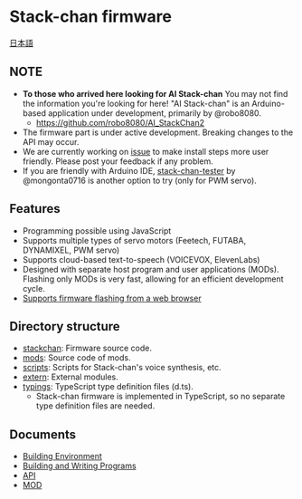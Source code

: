 # Stack-chan firmware

[日本語](./README_ja.md)

## NOTE

* __To those who arrived here looking for AI Stack-chan__ You may not find the information you're looking for here! "AI Stack-chan" is an Arduino-based application under development, primarily by @robo8080.
    * https://github.com/robo8080/AI_StackChan2
* The firmware part is under active development. Breaking changes to the API may occur.
* We are currently working on [issue](https://github.com/stack-chan/stack-chan/issues/65) to make install steps more user friendly. Please post your feedback if any problem.
* If you are friendly with Arduino IDE, [stack-chan-tester](https://github.com/mongonta0716/stack-chan-tester) by @mongonta0716 is another option to try (only for PWM servo).

## Features

* Programming possible using JavaScript
* Supports multiple types of servo motors (Feetech, FUTABA, DYNAMIXEL, PWM servo)
* Supports cloud-based text-to-speech (VOICEVOX, ElevenLabs)
* Designed with separate host program and user applications (MODs). Flashing only MODs is very fast, allowing for an efficient development cycle.
* [Supports firmware flashing from a web browser](docs/flashing-firmware-web_ja.md)

## Directory structure

- [stackchan](./stackchan/): Firmware source code.
- [mods](./mods/): Source code of mods.
- [scripts](./scripts/): Scripts for Stack-chan's voice synthesis, etc.
- [extern](./extern/): External modules.
- [typings](./typings/): TypeScript type definition files (d.ts).
    - Stack-chan firmware is implemented in TypeScript, so no separate type definition files are needed.

## Documents

- [Building Environment](docs/getting-started.md)
- [Building and Writing Programs](docs/flashing-firmware.md)
- [API](docs/api.md)
- [MOD](mods/README.md)
